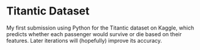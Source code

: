 # Titantic Dataset

My first submission using Python for the Titantic dataset on Kaggle, which predicts whether each passenger would survive or die based on their features. Later iterations will (hopefully) improve its accuracy.